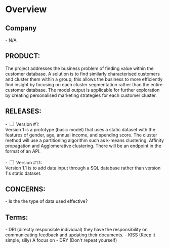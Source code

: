 <h1>Overview</h1>

<h2>Company</h2>
- N/A
<h2>PRODUCT:</h2> <!--[what and why] -->

The project addresses the business problem of finding value within the customer database. A solution is to find similarly characterised customers and cluster them within a group; this allows the business to more efficiently find insight by focusing on each cluster segmentation rather than the entire customer database. The model output is applicable for further exploration by creating personalised marketing strategies for each customer cluster.

<h2>RELEASES:</h2>
- <input type="checkbox" unchecked> Version #1:
<br>
Version 1 is a prototype (basic model) that uses a static dataset with the features of gender, age, annual income, and spending score. The cluster method will use a partitioning algorithm such as k-means clustering, Affinity propagation and Agglomerative clustering. There will be an endpoint in the format of an API.
<br>
<br>
- <input type="checkbox" unchecked> Version #1.1:
<br>
Version 1.1 is to add data input through a SQL database rather than version 1's static dataset.

<h2>CONCERNS:</h2>
<!-- stuff such as privacy, security, moderation, controversial decisions, -->
- Is the the type of data used effective?
<h2>Terms:</h2>
- DRI (directly responsible individual) they have the responsibility on communicating feedback and updating their documents.
- KISS (Keep it simple, silly) A focus on 
- DRY (Don't repeat yourself)